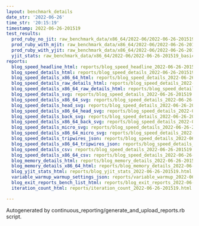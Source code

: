 ```yaml
---
layout: benchmark_details
date_str: '2022-06-26'
time_str: '20:15:19'
timestamp: 2022-06-26-201519
test_results:
  prod_ruby_no_jit: raw_benchmark_data/x86_64/2022-06/2022-06-26-201519_basic_benchmark_prod_ruby_no_jit.json
  prod_ruby_with_mjit: raw_benchmark_data/x86_64/2022-06/2022-06-26-201519_basic_benchmark_prod_ruby_with_mjit.json
  prod_ruby_with_yjit: raw_benchmark_data/x86_64/2022-06/2022-06-26-201519_basic_benchmark_prod_ruby_with_yjit.json
  yjit_stats: raw_benchmark_data/x86_64/2022-06/2022-06-26-201519_basic_benchmark_yjit_stats.json
reports:
  blog_speed_headline_html: reports/blog_speed_headline_2022-06-26-201519.html
  blog_speed_details_html: reports/blog_speed_details_2022-06-26-201519.html
  blog_speed_details_x86_64_html: reports/blog_speed_details_2022-06-26-201519.x86_64.html
  blog_speed_details_raw_details_html: reports/blog_speed_details_2022-06-26-201519.raw_details.html
  blog_speed_details_x86_64_raw_details_html: reports/blog_speed_details_2022-06-26-201519.x86_64.raw_details.html
  blog_speed_details_svg: reports/blog_speed_details_2022-06-26-201519.svg
  blog_speed_details_x86_64_svg: reports/blog_speed_details_2022-06-26-201519.x86_64.svg
  blog_speed_details_head_svg: reports/blog_speed_details_2022-06-26-201519.head.svg
  blog_speed_details_x86_64_head_svg: reports/blog_speed_details_2022-06-26-201519.x86_64.head.svg
  blog_speed_details_back_svg: reports/blog_speed_details_2022-06-26-201519.back.svg
  blog_speed_details_x86_64_back_svg: reports/blog_speed_details_2022-06-26-201519.x86_64.back.svg
  blog_speed_details_micro_svg: reports/blog_speed_details_2022-06-26-201519.micro.svg
  blog_speed_details_x86_64_micro_svg: reports/blog_speed_details_2022-06-26-201519.x86_64.micro.svg
  blog_speed_details_tripwires_json: reports/blog_speed_details_2022-06-26-201519.tripwires.json
  blog_speed_details_x86_64_tripwires_json: reports/blog_speed_details_2022-06-26-201519.x86_64.tripwires.json
  blog_speed_details_csv: reports/blog_speed_details_2022-06-26-201519.csv
  blog_speed_details_x86_64_csv: reports/blog_speed_details_2022-06-26-201519.x86_64.csv
  blog_memory_details_html: reports/blog_memory_details_2022-06-26-201519.html
  blog_memory_details_x86_64_html: reports/blog_memory_details_2022-06-26-201519.x86_64.html
  blog_yjit_stats_html: reports/blog_yjit_stats_2022-06-26-201519.html
  variable_warmup_warmup_settings_json: reports/variable_warmup_2022-06-26-201519.warmup_settings.json
  blog_exit_reports_bench_list_html: reports/blog_exit_reports_2022-06-26-201519.bench_list.html
  iteration_count_html: reports/iteration_count_2022-06-26-201519.html

---
```

Autogenerated by continuous_reporting/generate_and_upload_reports.rb script.
